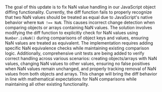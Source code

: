 The goal of this update is to fix NaN value handling in our JavaScript object diffing functionality. Currently, the diff function fails to properly recognize that two NaN values should be treated as equal due to JavaScript's native behavior where `NaN !== NaN`. This causes incorrect change detection when comparing objects or arrays containing NaN values. The solution involves modifying the diff function to explicitly check for NaN values using `Number.isNaN()` during comparisons of object keys and values, ensuring NaN values are treated as equivalent. The implementation requires adding specific NaN equivalence checks while maintaining existing comparison logic. Additionally, comprehensive unit tests are being added to verify correct handling across various scenarios: creating objects/arrays with NaN values, changing NaN values to other values, ensuring no false positives when NaN values remain unchanged, and properly tracking removal of NaN values from both objects and arrays. This change will bring the diff behavior in line with mathematical expectations for NaN comparisons while maintaining all other existing functionality.
